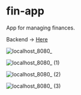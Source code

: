 # fin-app
App for managing finances.

Backend -> [Here](https://github.com/MatijaNovosel/fin-app-backend)

![localhost_8080_](https://user-images.githubusercontent.com/36193643/121790160-d31bf300-cbdc-11eb-953e-37497aca96e7.png)

![localhost_8080_ (1)](https://user-images.githubusercontent.com/36193643/121790161-d4e5b680-cbdc-11eb-9d90-05bd4a362bdc.png)

![localhost_8080_ (2)](https://user-images.githubusercontent.com/36193643/121790163-d6af7a00-cbdc-11eb-9838-a09df1ad58df.png)

![localhost_8080_ (3)](https://user-images.githubusercontent.com/36193643/121790165-d8793d80-cbdc-11eb-977b-522fcec43479.png)
